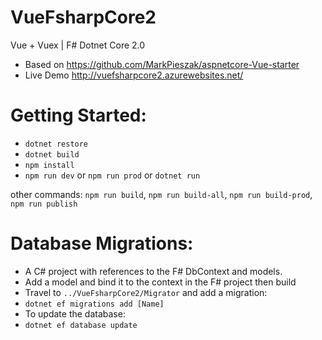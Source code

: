 # VueFsharpCore2
Vue + Vuex | F# Dotnet Core 2.0
 * Based on https://github.com/MarkPieszak/aspnetcore-Vue-starter
 * Live Demo http://vuefsharpcore2.azurewebsites.net/


# Getting Started:
 * `dotnet restore`
 * `dotnet build`
 * `npm install`
 * `npm run dev` or `npm run prod` or `dotnet run`
 
 other commands: `npm run build`, `npm run build-all`, `npm run build-prod`, `npm run publish` 

 # Database Migrations:
 * A C# project with references to the F# DbContext and models.
 * Add a model and bind it to the context in the F# project then build
 * Travel to `../VueFsharpCore2/Migrator` and add a migration:
 * `dotnet ef migrations add [Name]`
 * To update the database:
 * `dotnet ef database update`